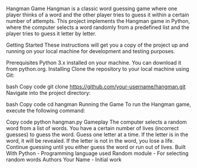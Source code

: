 Hangman Game
Hangman is a classic word guessing game where one player thinks of a word and the other player tries to guess it within a certain number of attempts. This project implements the Hangman game in Python, where the computer selects a word randomly from a predefined list and the player tries to guess it letter by letter.

Getting Started
These instructions will get you a copy of the project up and running on your local machine for development and testing purposes.

Prerequisites
Python 3.x installed on your machine. You can download it from python.org.
Installing
Clone the repository to your local machine using Git:

bash
Copy code
git clone https://github.com/your-username/hangman.git
Navigate into the project directory:

bash
Copy code
cd hangman
Running the Game
To run the Hangman game, execute the following command:

Copy code
python hangman.py
Gameplay
The computer selects a random word from a list of words.
You have a certain number of lives (incorrect guesses) to guess the word.
Guess one letter at a time.
If the letter is in the word, it will be revealed.
If the letter is not in the word, you lose a life.
Continue guessing until you either guess the word or run out of lives.
Built With
Python - Programming language used
Random module - For selecting random words
Authors
Your Name - Initial work

